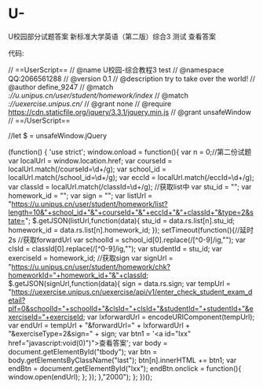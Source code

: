 # U-
U校园部分试题答案
新标准大学英语（第二版）综合3 测试  查看答案

代码:

// ==UserScript==
// @name         U校园-综合教程3 test
// @namespace    QQ:2066561288
// @version      0.1
// @description  try to take over the world!
// @author       define_9247
// @match        *://u.unipus.cn/user/student/homework/index*
// @match        *://uexercise.unipus.cn/*
// @grant        none
// @require      https://cdn.staticfile.org/jquery/3.3.1/jquery.min.js
// @grant        unsafeWindow
// ==/UserScript==

//let $ = unsafeWindow.jQuery



(function() {
	'use strict';
	window.onload = function(){
		var n = 0;//第二份试题
		var localUrl = window.location.href;
		var courseId = localUrl.match(/courseId=\d+/g);
		var school_id = localUrl.match(/school_id=\d+/g);
		var eccId = localUrl.match(/eccId=\d+/g);
		var classId = localUrl.match(/classId=\d+/g);
		//获取list中
		var stu_id = "";
		var homework_id = "";
		var sign = "";
		var listUrl = "https://u.unipus.cn/user/student/homework/list?length=10&"+school_id+"&"+courseId+"&"+eccId+"&"+classId+"&type=2&state=";
		$.getJSON(listUrl,function(data){
			stu_id = data.rs.list[n].stu_id;
			homework_id = data.rs.list[n].homework_id;
		});
		setTimeout(function(){//延时2s
			//获取forwardUrl
			var schoolId = school_id[0].replace(/[^0-9]/ig,"");
			var clsId = classId[0].replace(/[^0-9]/ig,"");
			var studentId = stu_id;
			var exerciseId = homework_id;
			//获取sign
			var signUrl = "https://u.unipus.cn/user/student/homework/chk?homeworkId="+homework_id+"&"+classId;
			$.getJSON(signUrl,function(data){
				sign = data.rs.sign;
				var tempUrl = "https://uexercise.unipus.cn/uexercise/api/v1/enter_check_student_exam_detail?plf=0&schoolId="+schoolId+"&clsId="+clsId+"&studentId="+studentId+"&exerciseId="+exerciseId;
				var lxforwardUrl = encodeURIComponent(tempUrl);
				var endUrl = tempUrl + "&forwardUrl=" + lxforwardUrl + "&exerciseType=2&sign=" + sign;
				var btn1 = '<a id="lxx" href="javascript:void(0)")">查看答案</button>';
				var body = document.getElementById("tbody");
				var btn = body.getElementsByClassName("last");
				btn[n].innerHTML += btn1;
				var endBtn = document.getElementById("lxx");
				endBtn.onclick = function(){
					window.open(endUrl);
				};
			});
		},"2000");
	};
})();
